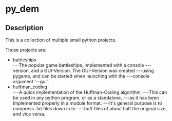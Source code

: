 # py_dem

## Description
This is a collection of multiple small python projects.

Those projects are:
- battleships\
---The popular game battleships, implemented with a console
---version, and a GUI-Version. The GUI-Version was created
---using pygame, and can be started when launching with the
---console argument '--gui'.
- huffman_coding\
---A quick implementation of the Huffman-Coding algorithm.
---This can be used in any python program, or as a standalone,
---as it has been implemented properly in a module format.
---It's general purpose is to compress .txt files down in to
---.huff files of about half the original size, and vice versa.
